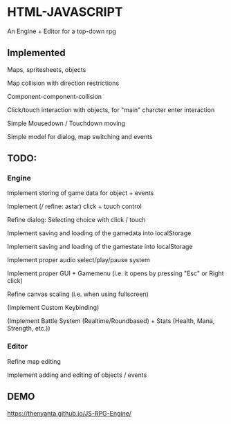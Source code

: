 # HTML-JAVASCRIPT

An Engine + Editor for a top-down rpg

## Implemented

Maps, spritesheets, objects

Map collision with direction restrictions

Component-component-collision

Click/touch interaction with objects, for "main" charcter enter interaction

Simple Mousedown / Touchdown moving

Simple model for dialog, map switching and events 

## TODO:

### Engine

Implement storing of game data for object + events

Implement (/ refine: astar) click + touch control

Refine dialog: Selecting choice with click / touch

Implement saving and loading of the gamedata into localStorage

Implement saving and loading of the gamestate into localStorage

Implement proper audio select/play/pause system

Implement proper GUI + Gamemenu (i.e. it opens by pressing "Esc" or Right click)

Refine canvas scaling (i.e. when using fullscreen)

(Implement Custom Keybinding)

(Implement Battle System (Realtime/Roundbased) + Stats (Health, Mana, Strength, etc.))

### Editor

Refine map editing

Implement adding and editing of objects / events

## DEMO

https://thenyanta.github.io/JS-RPG-Engine/
